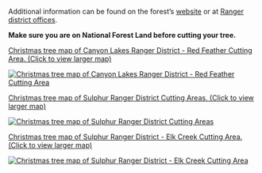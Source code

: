 Additional information can be found on the forest’s [website](https://www.fs.usda.gov/main/arp/maps-pubs) or at [Ranger district offices](#).


**Make sure you are on National Forest Land before cutting your tree.**

[Christmas tree map of Canyon Lakes Ranger District - Red Feather Cutting Area. (Click to view larger map)](/assets/img/red-feather-map.png)

[![Christmas tree map of Canyon Lakes Ranger District - Red Feather Cutting Area](/assets/img/red-feather-map-thumb.png)](/assets/img/red-feather-map.png)

[Christmas tree map of Sulphur Ranger District Cutting Areas. (Click to view larger map)](/assets/img/sulphur-map.png)

[![Christmas tree map of Sulphur Ranger District Cutting Areas](/assets/img/sulphur-map-thumb.png)](/assets/img/sulphur-map.png)

[Christmas tree map of Sulphur Ranger District - Elk Creek Cutting Area. (Click to view larger map)](/assets/img/elk-creek-map.png)

[![Christmas tree map of Sulphur Ranger District - Elk Creek Cutting Area](/assets/img/elk-creek-map-thumb.png)](/assets/img/elk-creek-map.png)